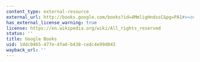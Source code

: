 ```yaml
---
content_type: external-resource
external_url: http://books.google.com/books?id=4MmligHndssC&pg=PA1#v=onepage
has_external_license_warning: true
license: https://en.wikipedia.org/wiki/All_rights_reserved
status: ''
title: Google Books
uid: 1ddc0465-477e-4fa6-b438-cedc4e99d043
wayback_url: ''
---
```

